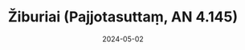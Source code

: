 ---
layout: page
title: 'Žiburiai (Pajjotasuttaṃ, AN 4.145)'
category: palaipsnines
index:
sortIndex: 4145
date: 2024-05-02
tags:
suttacentral: an4.145
---